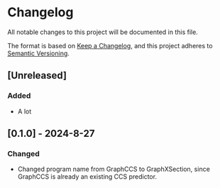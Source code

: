 # Changelog

All notable changes to this project will be documented in this file.

The format is based on [Keep a Changelog](https://keepachangelog.com/en/1.0.0/),
and this project adheres to [Semantic Versioning](https://semver.org/spec/v2.0.0.html).

## [Unreleased]

### Added
- A lot

## [0.1.0] - 2024-8-27

### Changed
- Changed program name from GraphCCS to GraphXSection, since GraphCCS is already an existing CCS predictor.
